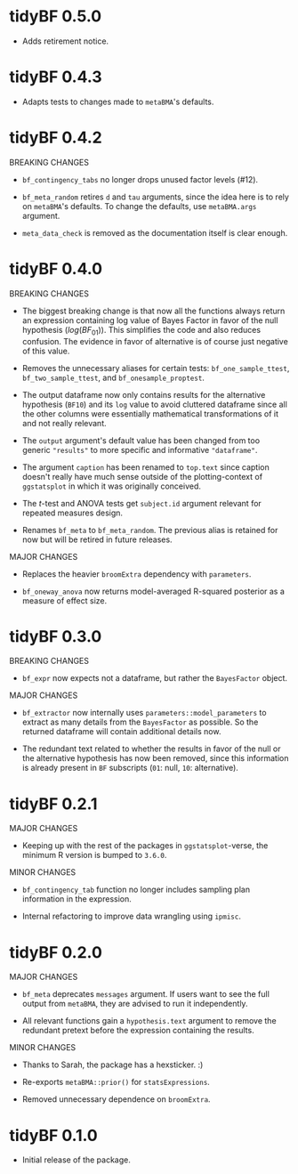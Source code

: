 # tidyBF 0.5.0

  - Adds retirement notice.

# tidyBF 0.4.3

  - Adapts tests to changes made to `metaBMA`'s defaults.

# tidyBF 0.4.2

BREAKING CHANGES

  - `bf_contingency_tabs` no longer drops unused factor levels (#12).

  - `bf_meta_random` retires `d` and `tau` arguments, since the idea here is to
    rely on `metaBMA`'s defaults. To change the defaults, use `metaBMA.args`
    argument.
    
  - `meta_data_check` is removed as the documentation itself is clear enough.

# tidyBF 0.4.0

BREAKING CHANGES

  - The biggest breaking change is that now all the functions always return an
    expression containing log value of Bayes Factor in favor of the null
    hypothesis ($log(BF_{01})$). This simplifies the code and also reduces
    confusion. The evidence in favor of alternative is of course just negative
    of this value.

  - Removes the unnecessary aliases for certain tests: `bf_one_sample_ttest`,
    `bf_two_sample_ttest`, and `bf_onesample_proptest`.

  - The output dataframe now only contains results for the alternative
    hypothesis (`BF10`) and its `log` value to avoid cluttered dataframe since
    all the other columns were essentially mathematical transformations of it
    and not really relevant.

  - The `output` argument's default value has been changed from too generic
    `"results"` to more specific and informative `"dataframe"`.

  - The argument `caption` has been renamed to `top.text` since caption doesn't
    really have much sense outside of the plotting-context of `ggstatsplot` in
    which it was originally conceived.

  - The *t*-test and ANOVA tests get `subject.id` argument relevant for repeated
    measures design.

  - Renames `bf_meta` to `bf_meta_random`. The previous alias is retained for
    now but will be retired in future releases.

MAJOR CHANGES

  - Replaces the heavier `broomExtra` dependency with `parameters`.

  - `bf_oneway_anova` now returns model-averaged R-squared posterior as a
    measure of effect size.

# tidyBF 0.3.0

BREAKING CHANGES

  - `bf_expr` now expects not a dataframe, but rather the `BayesFactor` object.

MAJOR CHANGES

  - `bf_extractor` now internally uses `parameters::model_parameters` to extract
    as many details from the `BayesFactor` as possible. So the returned
    dataframe will contain additional details now.

  - The redundant text related to whether the results in favor of the null or
    the alternative hypothesis has now been removed, since this information is
    already present in `BF` subscripts (`01`: null, `10`: alternative).

# tidyBF 0.2.1

MAJOR CHANGES

  - Keeping up with the rest of the packages in `ggstatsplot`-verse, the minimum
    R version is bumped to `3.6.0`.

MINOR CHANGES

  - `bf_contingency_tab` function no longer includes sampling plan information
    in the expression.

  - Internal refactoring to improve data wrangling using `ipmisc`.

# tidyBF 0.2.0

MAJOR CHANGES

  - `bf_meta` deprecates `messages` argument. If users want to see the full
    output from `metaBMA`, they are advised to run it independently.

  - All relevant functions gain a `hypothesis.text` argument to remove the
    redundant pretext before the expression containing the results.

MINOR CHANGES

  - Thanks to Sarah, the package has a hexsticker. :)

  - Re-exports `metaBMA::prior()` for `statsExpressions`.

  - Removed unnecessary dependence on `broomExtra`.

# tidyBF 0.1.0

  - Initial release of the package.

